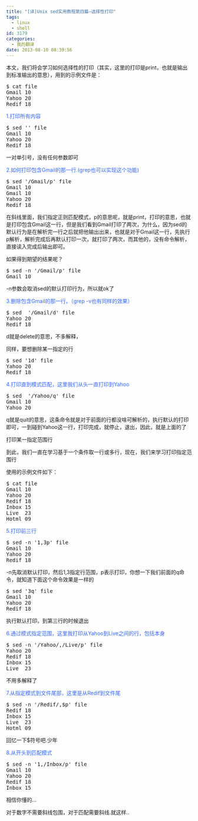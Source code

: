 ```yaml
---
title: "[译]Unix sed实用教程第四篇–选择性打印"
tags:
  - linux
  - shell
id: 3179
categories:
  - 我的翻译
date: 2013-08-10 08:39:56
---
```


本文，我们将会学习如何选择性的打印（其实，这里的打印是print，也就是输出到标准输出的意思），用到的示例文件是：
<pre class="lang:default decode:true">$ cat file 
Gmail 10 
Yahoo 20 
Redif 18</pre>
<span style="color: #3366ff;">1.打印所有内容</span>
<pre class="lang:default decode:true">$ sed '' file
Gmail 10
Yahoo 20
Redif 18</pre>
一对单引号，没有任何参数即可

<span style="color: #3366ff;">2.如何打印包含Gmail的那一行.(grep也可以实现这个功能)</span>
<pre>$ sed '/Gmail/p' file
Gmail 10
Gmail 10
Yahoo 20
Redif 18</pre>
在斜线里面，我们指定正则匹配模式，p的意思呢，就是print，打印的意思，也就是打印包含Gmail这一行，但是我们看到Gmail打印了两次，为什么，因为sed的默认行为是在解析完一行之后就把他输出出来，也就是对于Gmail这一行，先执行p解析，解析完成后再默认打印一次，就打印了两次，而其他的，没有命令解析，直接读入完成后输出即可。

如果得到期望的结果呢？
<pre>$ sed -n '/Gmail/p' file
Gmail 10</pre>
-n参数会取消sed的默认打印行为，所以就ok了

<span style="color: #3366ff;">3.删除包含Gmail的那一行。（grep -v也有同样的效果）</span>
<pre>$ sed  '/Gmail/d' file
Yahoo 20
Redif 18</pre>
d就是delete的意思，不多解释，

同样，要想删除某一指定的行
<pre>$ sed '1d' file
Yahoo 20
Redif 18</pre>
<span style="color: #3366ff;">4.打印直到模式匹配，这里我们从头一直打印到Yahoo</span>
<pre>$ sed  '/Yahoo/q' file
Gmail 10
Yahoo 20</pre>
q就是quit的意思，这条命令就是对于前面的行都没啥可解析的，执行默认的打印即可，一到碰到Yahoo这一行，打印完成，就停止，退出，因此，就是上面的了

打印某一指定范围行

到此，我们一直在学习基于一个条件取一行或多行，现在，我们来学习打印指定范围行

使用的示例文件如下：
<pre>$ cat file
Gmail 10
Yahoo 20
Redif 18
Inbox 15
Live  23
Hotml 09</pre>
<span style="color: #3366ff;">5.打印前三行</span>
<pre>$ sed -n '1,3p' file
Gmail 10
Yahoo 20
Redif 18</pre>
-n先取消默认打印，然后1,3指定行范围，p表示打印，你想一下我们前面的q命令，就知道下面这个命令效果是一样的
<pre>$ sed '3q' file
Gmail 10
Yahoo 20
Redif 18</pre>
执行默认打印，到第三行的时候退出

<span style="color: #3366ff;">6.通过模式指定范围，这里我打印从Yahoo到Live之间的行，包括本身</span>
<pre>$ sed -n '/Yahoo/,/Live/p' file
Yahoo 20
Redif 18
Inbox 15
Live  23</pre>
不用多解释了

<span style="color: #3366ff;">7.从指定模式到文件尾部，这里是从Redif到文件尾</span>
<pre>$ sed -n '/Redif/,$p' file
Redif 18
Inbox 15
Live  23
Hotml 09</pre>
回忆一下$符号吧.少年

<span style="color: #3366ff;">8.从开头到匹配模式</span>
<pre>$ sed -n '1,/Inbox/p' file
Gmail 10
Yahoo 20
Redif 18
Inbox 15</pre>
相信你懂的...

对于数字不需要斜线包围，对于匹配需要斜线.就这样..

&nbsp;

&nbsp;